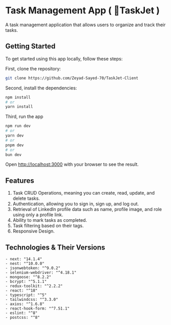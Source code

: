 # Task Management App ( 🚀TaskJet )

A task management application that allows users to organize and track their tasks.

## Getting Started

To get started using this app locally, follow these steps:

First, clone the repository:

```bash
git clone https://github.com/Zeyad-Sayed-70/TaskJet-Client
```

Second, install the dependencies:

```bash
npm install
# or
yarn install
```

Third, run the app

```bash
npm run dev
# or
yarn dev
# or
pnpm dev
# or
bun dev
```

Open [http://localhost:3000](http://localhost:3000) with your browser to see the result.

## Features

1. Task CRUD Operations, meaning you can create, read, update, and delete tasks.
2. Authentication, allowing you to sign in, sign up, and log out.
3. Retrieval of LinkedIn profile data such as name, profile image, and role using only a profile link.
4. Ability to mark tasks as completed.
5. Task filtering based on their tags.
6. Responsive Design.

## Technologies & Their Versions

    - next: "14.1.4"
    - nest: "^10.0.0"
    - jsonwebtoken: "^9.0.2"
    - selenium-webdriver: "^4.18.1"
    - mongoose: "^8.2.2"
    - bcrypt: "^5.1.1"
    - redux-toolkit: "^2.2.2"
    - react: "^18"
    - typescript: "^5"
    - tailwindcss: "^3.3.0"
    - axios: "^1.6.8"
    - react-hook-form: "^7.51.1"
    - eslint: "^8"
    - postcss: "^8"
